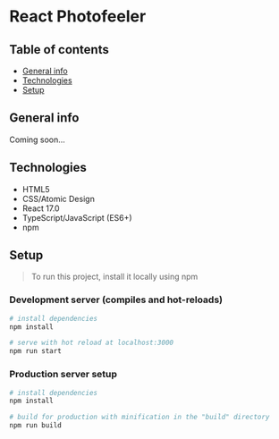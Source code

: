 # React Photofeeler

## Table of contents

- [General info](#general-info)
- [Technologies](#technologies)
- [Setup](#setup)

## General info

Coming soon...

## Technologies

- HTML5
- CSS/Atomic Design
- React 17.0
- TypeScript/JavaScript (ES6+)
- npm

## Setup

> To run this project, install it locally using npm

### Development server (compiles and hot-reloads)

```bash
# install dependencies
npm install

# serve with hot reload at localhost:3000
npm run start
```

### Production server setup

```bash
# install dependencies
npm install

# build for production with minification in the "build" directory
npm run build
```